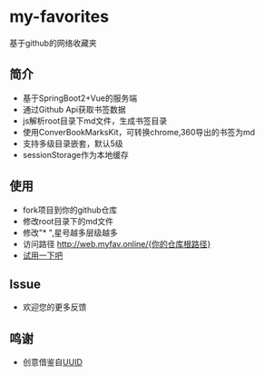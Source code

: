 # my-favorites

基于github的网络收藏夹

## 简介
* 基于SpringBoot2+Vue的服务端
* 通过Github Api获取书签数据
* js解析root目录下md文件，生成书签目录
* 使用ConverBookMarksKit，可转换chrome,360导出的书签为md
* 支持多级目录嵌套，默认5级
* sessionStorage作为本地缓存

## 使用
* fork项目到你的github仓库
* 修改root目录下的md文件
* 修改"* ",星号越多层级越多
* 访问路径 http://web.myfav.online/{你的仓库根路径}
* [试用一下吧]( http://web.myfav.online)

## Issue
* 欢迎您的更多反馈

## 鸣谢
* 创意借鉴自[UUID](https://github.com/netnr/uuid)

